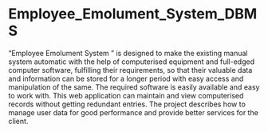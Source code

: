 # Employee_Emolument_System_DBMS
“Employee Emolument System ” is designed to make the existing manual system automatic with the help of computerised equipment and full-edged computer software, fulfilling their requirements, so that their valuable data and information can be stored for a longer period with easy access and manipulation of the same. The required software is easily available and easy to work with. This web application can maintain and view computerised records without getting redundant entries. The project describes how to manage user data for good performance and provide better services for the client.
